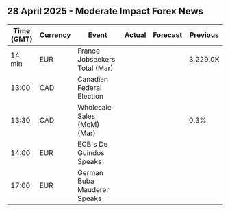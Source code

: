 ## 28 April 2025 - Moderate Impact Forex News

| Time (GMT) | Currency | Event | Actual | Forecast | Previous |
|------|----------|-------|--------|----------|----------|
| 14 min | EUR | France Jobseekers Total (Mar) |  |  | 3,229.0K |
| 13:00 | CAD | Canadian Federal Election |  |  |  |
| 13:30 | CAD | Wholesale Sales (MoM) (Mar) |  |  | 0.3% |
| 14:00 | EUR | ECB's De Guindos Speaks |  |  |  |
| 17:00 | EUR | German Buba Mauderer Speaks |  |  |  |

